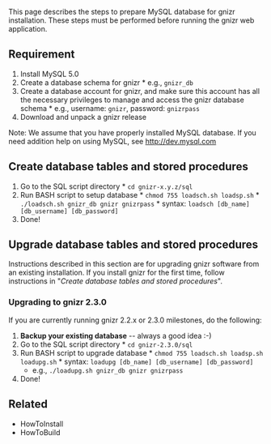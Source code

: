This page describes the steps to prepare MySQL database for gnizr installation. These steps must be performed before running the gnizr web application.

## Requirement ##

  1. Install MySQL 5.0
  1. Create a database schema for gnizr
    * e.g., `gnizr_db`
  1. Create a database account for gnizr, and make sure this account has all the necessary privileges to manage and access the gnizr database schema
    * e.g., username: `gnizr`, password: `gnizrpass`
  1. Download and unpack a gnizr release

Note: We assume that you have properly installed MySQL database. If you need addition help on using MySQL, see http://dev.mysql.com

## Create database tables and stored procedures ##

  1. Go to the SQL script directory
    * `cd gnizr-x.y.z/sql`
  1. Run BASH script to setup database
    * `chmod 755 loadsch.sh loadsp.sh`
    * `./loadsch.sh gnizr_db gnizr gnizrpass`
    * syntax: `loadsch [db_name] [db_username] [db_password]`
  1. Done!


## Upgrade database tables and stored procedures ##

Instructions described in this section are for upgrading gnizr software from an existing installation. If you install gnizr for the first time, follow instructions in "_Create database tables and stored procedures_".

### Upgrading to gnizr 2.3.0 ###

If you are currently running gnizr 2.2.x or 2.3.0 milestones, do the following:

  1. **Backup your existing database** -- always a good idea :-)
  1. Go to the SQL script directory
    * `cd gnizr-2.3.0/sql`
  1. Run BASH script to upgrade database
    * `chmod 755 loadsch.sh loadsp.sh loadupg.sh`
    * syntax: `loadupg [db_name] [db_username] [db_password]`
      * e.g., `./loadupg.sh gnizr_db gnizr gnizrpass`
  1. Done!

## Related ##
  * HowToInstall
  * HowToBuild